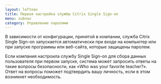 ```yaml
---
layout: leftnav
title: Первая настройка службы Citrix Single Sign-on
menu: subnav
category: Управление паролями
---
```


В зависимости от конфигурации, принятой в компании, служба Citrix Single Sign-on запускается автоматически при входе на компьютер или при запуске программы или веб-сайта, которые защищены паролем.

Если компания настроила службу Single Sign-on для сбора данных пользователя при первом запуске, система может запросить ответы на такие вопросы безопасности, как «Who was your favorite teacher?». Ответ на вопросы поможет подтвердить вашу личность, если в этом возникнет необходимость.

